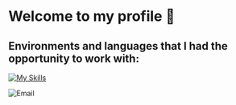 # Welcome to my profile 👋
## Environments and languages that I had the opportunity to work with:
[![My Skills](https://skillicons.dev/icons?i=vscode,visualstudio,js,ts,jquery,nodejs,angular,cpp,cs,java,php,py,postgres,html,css)](https://skillicons.dev)

![Email](https://img.shields.io/badge/Contact%20me-k.peplinski06@gmail.com-blue?style=flat-square&logo=gmail)
